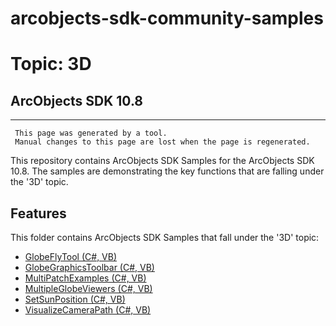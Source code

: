 # arcobjects-sdk-community-samples 
# Topic: 3D
## ArcObjects SDK 10.8  

----------
     This page was generated by a tool.
     Manual changes to this page are lost when the page is regenerated.

This repository contains ArcObjects SDK Samples for the ArcObjects SDK 10.8.  The samples are demonstrating the key functions that are falling under the '3D' topic.  


## Features

This folder contains ArcObjects SDK Samples that fall under the '3D' topic:

* [GlobeFlyTool (C#, VB)](../../../../tree/master/Net/3D/GlobeFlyTool)  
* [GlobeGraphicsToolbar (C#, VB)](../../../../tree/master/Net/3D/GlobeGraphicsToolbar)  
* [MultiPatchExamples (C#, VB)](../../../../tree/master/Net/3D/MultiPatchExamples)  
* [MultipleGlobeViewers (C#, VB)](../../../../tree/master/Net/3D/MultipleGlobeViewers)  
* [SetSunPosition (C#, VB)](../../../../tree/master/Net/3D/SetSunPosition)  
* [VisualizeCameraPath (C#, VB)](../../../../tree/master/Net/3D/VisualizeCameraPath)  


